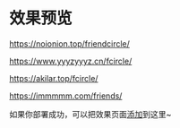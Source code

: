 # 效果预览

https://noionion.top/friendcircle/

https://www.yyyzyyyz.cn/fcircle/

https://akilar.top/fcircle/

https://immmmm.com/friends/



如果你部署成功，可以把效果页面[添加](https://github.com/Rock-Candy-Tea/hexo-circle-of-friends/issues/22)到这里~